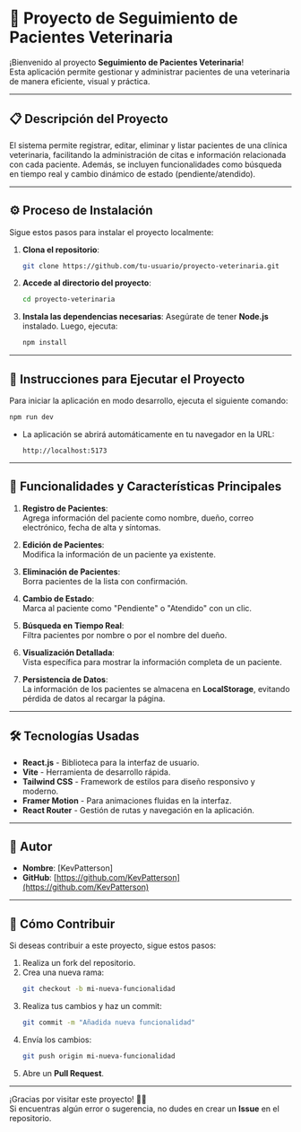 # 🐾 Proyecto de Seguimiento de Pacientes Veterinaria

¡Bienvenido al proyecto **Seguimiento de Pacientes Veterinaria**!  
Esta aplicación permite gestionar y administrar pacientes de una veterinaria de manera eficiente, visual y práctica.

---

## 📋 **Descripción del Proyecto**

El sistema permite registrar, editar, eliminar y listar pacientes de una clínica veterinaria, facilitando la administración de citas e información relacionada con cada paciente. Además, se incluyen funcionalidades como búsqueda en tiempo real y cambio dinámico de estado (pendiente/atendido).

---

## ⚙️ **Proceso de Instalación**

Sigue estos pasos para instalar el proyecto localmente:

1. **Clona el repositorio**:
   ```bash
   git clone https://github.com/tu-usuario/proyecto-veterinaria.git
   ```

2. **Accede al directorio del proyecto**:
   ```bash
   cd proyecto-veterinaria
   ```

3. **Instala las dependencias necesarias**:
   Asegúrate de tener **Node.js** instalado. Luego, ejecuta:
   ```bash
   npm install
   ```

---

## 🚀 **Instrucciones para Ejecutar el Proyecto**

Para iniciar la aplicación en modo desarrollo, ejecuta el siguiente comando:

```bash
npm run dev
```

- La aplicación se abrirá automáticamente en tu navegador en la URL:
  ```
  http://localhost:5173
  ```

---

## 🎯 **Funcionalidades y Características Principales**

1. **Registro de Pacientes**:  
   Agrega información del paciente como nombre, dueño, correo electrónico, fecha de alta y síntomas.

2. **Edición de Pacientes**:  
   Modifica la información de un paciente ya existente.

3. **Eliminación de Pacientes**:  
   Borra pacientes de la lista con confirmación.

4. **Cambio de Estado**:  
   Marca al paciente como "Pendiente" o "Atendido" con un clic.

5. **Búsqueda en Tiempo Real**:  
   Filtra pacientes por nombre o por el nombre del dueño.

6. **Visualización Detallada**:  
   Vista específica para mostrar la información completa de un paciente.

7. **Persistencia de Datos**:  
   La información de los pacientes se almacena en **LocalStorage**, evitando pérdida de datos al recargar la página.

---

## 🛠️ **Tecnologías Usadas**

- **React.js** - Biblioteca para la interfaz de usuario.
- **Vite** - Herramienta de desarrollo rápida.
- **Tailwind CSS** - Framework de estilos para diseño responsivo y moderno.
- **Framer Motion** - Para animaciones fluidas en la interfaz.
- **React Router** - Gestión de rutas y navegación en la aplicación.

---

## 👤 **Autor**

- **Nombre**: [KevPatterson]  
- **GitHub**: [https://github.com/KevPatterson](https://github.com/KevPatterson) 

---

## 🌟 **Cómo Contribuir**

Si deseas contribuir a este proyecto, sigue estos pasos:

1. Realiza un fork del repositorio.
2. Crea una nueva rama:
   ```bash
   git checkout -b mi-nueva-funcionalidad
   ```
3. Realiza tus cambios y haz un commit:
   ```bash
   git commit -m "Añadida nueva funcionalidad"
   ```
4. Envía los cambios:
   ```bash
   git push origin mi-nueva-funcionalidad
   ```
5. Abre un **Pull Request**.

---

¡Gracias por visitar este proyecto! 🐶✨  
Si encuentras algún error o sugerencia, no dudes en crear un **Issue** en el repositorio.

```
